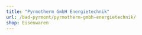 ```yaml
---
title: "Pyrmotherm GmbH Energietechnik"
url: /bad-pyrmont/pyrmotherm-gmbh-energietechnik/
shop: Eisenwaren
---
```

